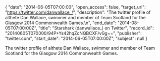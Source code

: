 {
  "date": "2014-06-05T07:00:00", 
  "open_access": false, 
  "target_url": "https://twitter.com/danwallace_/", 
  "description": "The twitter profile of althete Dan Wallace, swimmer and member of Team Scotland for the Glasgow 2014 Commonwealth Games.\n", 
  "end_date": "2014-08-05T07:00:00Z", 
  "title": "Starshark (danwallace_) on Twitter", 
  "record_id": "20140605T070000/94P+Ys42hqZcNQBCXF/vGg==", 
  "publisher": "twitter.com", 
  "start_date": "2014-06-05T07:00:00Z", 
  "subject": null
}

The twitter profile of althete Dan Wallace, swimmer and member of Team Scotland for the Glasgow 2014 Commonwealth Games.
